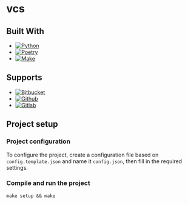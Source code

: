 # vcs

## Built With

- [![Python][python-shield]][python-url]
- [![Poetry][poetry-shield]][poetry-url]
- [![Make][make-shield]][make-url]

[python-shield]: https://img.shields.io/badge/python-20232A?style=for-the-badge&logo=python
[python-url]: https://www.python.org/

[poetry-shield]: https://img.shields.io/badge/poetry-20232A?style=for-the-badge&logo=poetry
[poetry-url]: https://python-poetry.org/

[make-shield]: https://img.shields.io/badge/make-20232A?style=for-the-badge&logo=GNU
[make-url]: https://www.gnu.org/software/make/manual/make.html

## Supports

- [![Bitbucket][bitbucket-shield]][bitbucket-url]
- [![Github][github-shield]][github-url]
- [![Gitlab][gitlab-shield]][gitlab-url]

[bitbucket-shield]: https://img.shields.io/badge/bitbucket-20232A?style=for-the-badge&logo=bitbucket
[bitbucket-url]: https://bitbucket.org/

[github-shield]: https://img.shields.io/badge/github-20232A?style=for-the-badge&logo=github
[github-url]: https://github.com/

[gitlab-shield]: https://img.shields.io/badge/gitlab-20232A?style=for-the-badge&logo=gitlab
[gitlab-url]: https://about.gitlab.com/

## Project setup

### Project configuration

To configure the project, create a configuration file based on `config.template.json` and name it `config.json`, then
fill in the required settings.

### Compile and run the project

```shell
make setup && make
```
